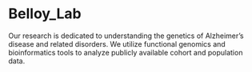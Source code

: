 # Belloy_Lab
Our research is dedicated to understanding the genetics of Alzheimer’s disease and related disorders. We utilize functional genomics and bioinformatics tools to analyze publicly available cohort and population data.
